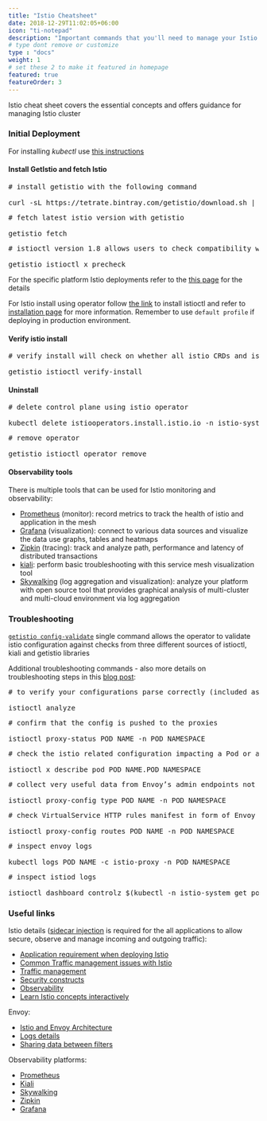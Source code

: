 ```yaml
---
title: "Istio Cheatsheet"
date: 2018-12-29T11:02:05+06:00
icon: "ti-notepad"
description: "Important commands that you'll need to manage your Istio."
# type dont remove or customize
type : "docs"
weight: 1
# set these 2 to make it featured in homepage
featured: true
featureOrder: 3
---
```


Istio cheat sheet covers the essential concepts and offers guidance for managing Istio cluster

### Initial Deployment

For installing *kubectl* use [this instructions](https://kubernetes.io/docs/tasks/tools/install-kubectl/)

#### Install GetIstio and fetch Istio
<pre>
# install getistio with the following command

curl -sL https://tetrate.bintray.com/getistio/download.sh | bash
</pre>

<pre>
# fetch latest istio version with getistio

getistio fetch
</pre>

<pre>
# istioctl version 1.8 allows users to check compatibility with precheck command

getistio istioctl x precheck
</pre>
For the specific platform Istio deployments refer to the [this page](https://istio.io/latest/docs/setup/platform-setup/) for the details

For Istio install using operator follow [the link](https://istio.io/latest/docs/setup/install/operator/#install) to install istioctl and refer to [installation page](https://istio.io/latest/docs/setup/additional-setup/config-profiles/) for more information. Remember to use `default profile` if deploying in production environment.

#### Verify istio install
<pre>
# verify install will check on whether all istio CRDs and istiod control plane installed in a correct way

getistio istioctl verify-install
</pre>

#### Uninstall 
<pre>
# delete control plane using istio operator

kubectl delete istiooperators.install.istio.io -n istio-system example-istiocontrolplane
</pre>
<pre>
# remove operator

getistio istioctl operator remove
</pre>

#### Observability tools

There is multiple tools that can be used for Istio monitoring and observability:
- [Prometheus](https://istio.io/latest/docs/ops/integrations/prometheus/#Configuration) (monitor): record metrics to track the health of istio and application in the mesh
- [Grafana](https://istio.io/latest/docs/ops/integrations/grafana/) (visualization): connect to various data sources and visualize the data use graphs, tables and heatmaps
- [Zipkin](https://istio.io/latest/docs/ops/integrations/zipkin/) (tracing): track and analyze path, performance and latency of distributed transactions
- [kiali](https://istio.io/latest/docs/ops/integrations/kiali/): perform basic troubleshooting with this service mesh visualization tool
- [Skywalking](/istio-tutorials/install-skywalking) (log aggregation and visualization): analyze your platform with open source tool that provides graphical analysis of multi-cluster and multi-cloud environment via log aggregation

### Troubleshooting
[`getistio config-validate`](/getistio-cli/reference/getistio_config-validate) single command allows the operator to validate istio configuration against checks from three different sources of istioctl, kiali and getistio libraries

Additional troubleshooting commands - also more details on troubleshooting steps in this [blog post](https://www.tetrate.io/blog/debugging-your-istio-networking-configuration/):
<pre>
# to verify your configurations parse correctly (included as subset to `getistio config-validate` command)

istioctl analyze 
</pre>

<pre>
# confirm that the config is pushed to the proxies

istioctl proxy-status POD_NAME -n POD_NAMESPACE
</pre>

<pre>
# check the istio related configuration impacting a Pod or a Service in the Runtime using experimental describe feature

istioctl x describe pod POD_NAME.POD_NAMESPACE
</pre>

<pre>
# collect very useful data from Envoy’s admin endpoints not only /config_dump output

istioctl proxy-config type POD_NAME -n POD_NAMESPACE
</pre>

<pre>
# check VirtualService HTTP rules manifest in form of Envoy routes

istioctl proxy-config routes POD_NAME -n POD_NAMESPACE
</pre>

<pre>
# inspect envoy logs

kubectl logs POD_NAME -c istio-proxy -n POD_NAMESPACE
</pre>

<pre>
# inspect istiod logs

istioctl dashboard controlz $(kubectl -n istio-system get pods -l app=istiod -o jsonpath='.items[0].metadata.name').istio-system
</pre>


### Useful links
Istio details ([sidecar injection](https://istio.io/latest/docs/setup/additional-setup/sidecar-injection/) is required for the all applications to allow secure, observe and manage incoming and outgoing traffic):
- [Application requirement when deploying Istio]( https://istio.io/latest/docs/ops/deployment/requirements/)
- [Common Traffic management issues with Istio](https://istio.io/latest/docs/ops/common-problems/network-issues/)
- [Traffic management ](https://istio.io/latest/docs/tasks/traffic-management/)
- [Security constructs](https://istio.io/latest/docs/tasks/security/)
- [Observability](https://istio.io/latest/docs/tasks/observability/)
- [Learn Istio concepts interactively](https://tetrate-academy.thinkific.com/enrollments)

Envoy:

- [Istio and Envoy Architecture](https://istio.io/latest/docs/ops/deployment/architecture/)
- [Logs details](https://www.envoyproxy.io/docs/envoy/latest/configuration/observability/observability)
- [Sharing data between filters](https://www.envoyproxy.io/docs/envoy/latest/intro/arch_overview/advanced/data_sharing_between_filters)

Observability platforms:

- [Prometheus](https://prometheus.io/)
- [Kiali](https://kiali.io/documentation/)
- [Skywalking](https://skywalking.apache.org/docs/)
- [Zipkin](https://zipkin.io/pages/architecture.html)
- [Grafana](https://grafana.com/docs/)
